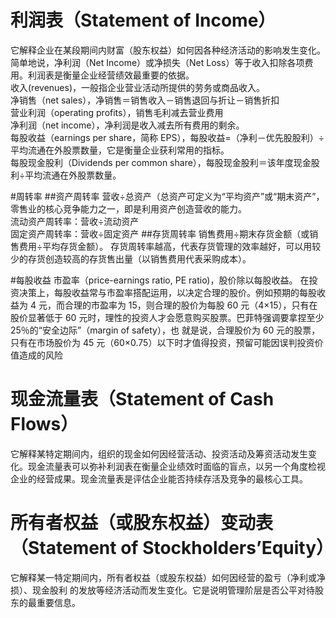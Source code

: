 # 利润表（Statement of Income）
它解释企业在某段期间内财富（股东权益）如何因各种经济活动的影响发生变化。简单地说，净利润（Net Income）或净损失（Net Loss）等于收入扣除各项费用。利润表是衡量企业经营绩效最重要的依据。  
收入(revenues)，一般指企业营业活动所提供的劳务或商品收入。  
净销售（net sales），净销售＝销售收入－销售退回与折让－销售折扣  
营业利润（operating profits），销售毛利减去营业费用  
净利润（net income），净利润是收入减去所有费用的剩余。  
每股收益（earnings per share，简称 EPS），每股收益=（净利－优先股股利）÷平均流通在外股票数量，它是衡量企业获利常用的指标。  
每股现金股利（Dividends per common share），每股现金股利＝该年度现金股利÷平均流通在外股票数量。  

#周转率 
##资产周转率 
营收÷总资产（总资产可定义为“平均资产”或“期末资产”，零售业的核心竞争能力之一，即是利用资产创造营收的能力。  
流动资产周转率：营收÷流动资产  
固定资产周转率：营收÷固定资产
##存货周转率 
销售费用÷期末存货金额（或销售费用÷平均存货金额）。
存货周转率越高，代表存货管理的效率越好，可以用较少的存货创造较高的存货售出量（以销售费用代表采购成本）。

#每股收益 
市盈率（price-earnings ratio, PE ratio)，股价除以每股收益。
在投资决策上，每股收益常与市盈率搭配运用，以决定合理的股价。例如预期的每股收益为 4 元，而合理的市盈率为 15，则合理的股价为每股 60 元（4×15），只有在股价显著低于 60 元时，理性的投资人才会愿意购买股票。巴菲特强调要拿捏至少 25％的“安全边际”（margin of safety），也
就是说，合理股价为 60 元的股票，只有在市场股价为 45 元（60×0.75）以下时才值得投资，预留可能因误判投资价值造成的风险



# 现金流量表（Statement of Cash Flows）
 它解释某特定期间内，组织的现金如何因经营活动、投资活动及筹资活动发生变化。现金流量表可以弥补利润表在衡量企业绩效时面临的盲点，以另一个角度检视企业的经营成果。现金流量表是评估企业能否持续存活及竞争的最核心工具。
# 所有者权益（或股东权益）变动表（Statement of Stockholders’Equity）
它解释某一特定期间内，所有者权益（或股东权益）如何因经营的盈亏（净利或净损）、现金股利
的发放等经济活动而发生变化。它是说明管理阶层是否公平对待股东的最重要信息。
